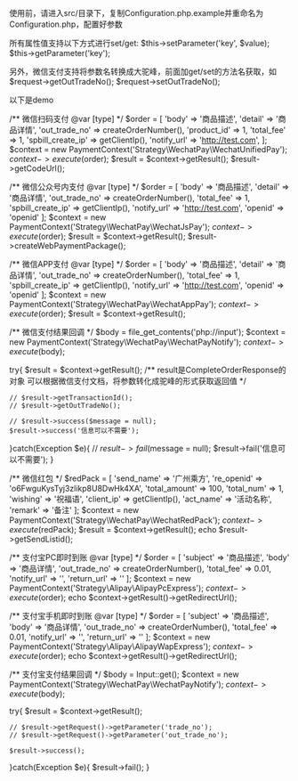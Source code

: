 使用前，请进入src/目录下，复制Configuration.php.example并重命名为Configuration.php，配置好参数

所有属性值支持以下方式进行set/get:
$this->setParameter('key', $value);
$this->getParameter('key');

另外，微信支付支持将参数名转换成大驼峰，前面加get/set的方法名获取，如 
$request->getOutTradeNo();
$request->setOutTradeNo();

以下是demo

/**
微信扫码支付
@var [type]
*/
$order = [
	'body' => '商品描述',
	'detail' => '商品详情',
	'out_trade_no' => createOrderNumber(),
	'product_id' => 1,
	'total_fee' => 1,
	'spbill_create_ip' => getClientIp(),
	'notify_url' => 'http://test.com',
];
$context = new PaymentContext('Strategy\WechatPay\WechatUnifiedPay');
$context->execute($order);
$result = $context->getResult();
$result->getCodeUrl();

/**
微信公众号内支付
@var [type]
*/
$order = [
	'body' => '商品描述',
	'detail' => '商品详情',
	'out_trade_no' => createOrderNumber(),
	'total_fee' => 1,
	'spbill_create_ip' => getClientIp(),
	'notify_url' => 'http://test.com',
	'openid' => 'openid'
];
$context = new PaymentContext('Strategy\WechatPay\WechatJsPay');
$context->execute($order);
$result = $context->getResult();
$result->createWebPaymentPackage();

/**
微信APP支付
@var [type]
*/
$order = [
 'body' => '商品描述',
 'detail' => '商品详情',
 'out_trade_no' => createOrderNumber(),
 'total_fee' => 1,
 'spbill_create_ip' => getClientIp(),
 'notify_url' => 'http://test.com',
 'openid' => 'openid'
];
$context = new PaymentContext('Strategy\WechatPay\WechatAppPay');
$context->execute($order);
$result = $context->getResult();

/**
微信支付结果回调
*/
$body = file_get_contents('php://input');
$context = new PaymentContext('Strategy\WechatPay\WechatPayNotify');
$context->execute($body);

try{
    $result = $context->getResult();
    /**
    result是CompleteOrderResponse的对象
    可以根据微信支付文档，将参数转化成驼峰的形式获取返回值
    */
    
    // $result->getTransactionId();
    // $result->getOutTradeNo();
    
    // $result->success($message = null);
    $result->success('信息可以不需要');
}catch(Exception $e){
    // $result->fail($message = null);
    $result->fail('信息可以不需要');
}

/**
微信红包
*/
$redPack = [
    'send_name' => '广州乘方',
    're_openid' => 'o6FwguKysTyj3zlikp8U8DwHk4XA',
    'total_amount' => 100,
    'total_num' => 1,
    'wishing' => '祝福语',
    'client_ip' => getClientIp(),
    'act_name' => '活动名称',
    'remark' => '备注'
];
$context = new PaymentContext('Strategy\WechatPay\WechatRedPack');
$context->execute($redPack);
$result = $context->getResult();
echo $result->getSendListid();

/**
支付宝PC即时到账
@var [type]
*/
$order = [
	'subject' => '商品描述',
	'body' => '商品详情',
	'out_trade_no' => createOrderNumber(),
	'total_fee' => 0.01,
	'notify_url' => '',
	'return_url' => ''
];
$context = new PaymentContext('Strategy\Alipay\AlipayPcExpress');
$context->execute($order);
echo $context->getResult()->getRedirectUrl();

/**
支付宝手机即时到账
@var [type]
*/
$order = [
	'subject' => '商品描述',
	'body' => '商品详情',
	'out_trade_no' => createOrderNumber(),
	'total_fee' => 0.01,
	'notify_url' => '',
	'return_url' => ''
];
$context = new PaymentContext('Strategy\Alipay\AlipayWapExpress');
$context->execute($order);
echo $context->getResult()->getRedirectUrl();


/**
支付宝支付结果回调
*/
$body = Input::get();
$context = new PaymentContext('Strategy\WechatPay\WechatPayNotify');
$context->execute($body);

try{
    $result = $context->getResult();
    
    // $result->getRequest()->getParameter('trade_no');
    // $result->getRequest()->getParameter('out_trade_no');
        
    $result->success();
}catch(Exception $e){
    $result->fail();
}
